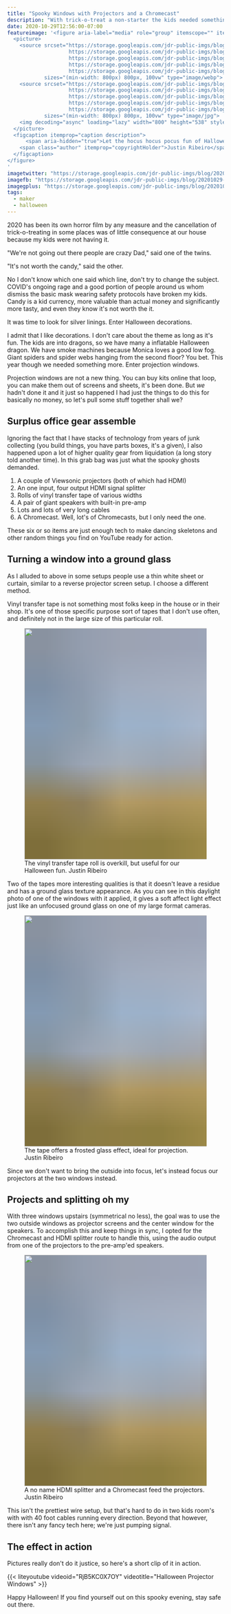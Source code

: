 ```yaml
---
title: "Spooky Windows with Projectors and a Chromecast"
description: "With trick-o-treat a non-starter the kids needed something a little different for Halloween. Using spare parts around the shop it's time to make some projection windows."
date: 2020-10-29T12:56:00-07:00
featureimage: '<figure aria-label="media" role="group" itemscope="" itemprop="associatedMedia" itemtype="http://schema.org/ImageObject">
  <picture>
    <source srcset="https://storage.googleapis.com/jdr-public-imgs/blog/20201029-the-hocus-pocus-house-640.webp 640w,
                    https://storage.googleapis.com/jdr-public-imgs/blog/20201029-the-hocus-pocus-house-800.webp 800w,
                    https://storage.googleapis.com/jdr-public-imgs/blog/20201029-the-hocus-pocus-house-1024.webp 1024w,
                    https://storage.googleapis.com/jdr-public-imgs/blog/20201029-the-hocus-pocus-house-1280.webp 1280w,
                    https://storage.googleapis.com/jdr-public-imgs/blog/20201029-the-hocus-pocus-house-1600.webp 1600w"
            sizes="(min-width: 800px) 800px, 100vw" type="image/webp">
    <source srcset="https://storage.googleapis.com/jdr-public-imgs/blog/20201029-the-hocus-pocus-house-640.jpg 640w,
                    https://storage.googleapis.com/jdr-public-imgs/blog/20201029-the-hocus-pocus-house-800.jpg 800w,
                    https://storage.googleapis.com/jdr-public-imgs/blog/20201029-the-hocus-pocus-house-1024.jpg 1024w,
                    https://storage.googleapis.com/jdr-public-imgs/blog/20201029-the-hocus-pocus-house-1280.jpg 1280w,
                    https://storage.googleapis.com/jdr-public-imgs/blog/20201029-the-hocus-pocus-house-1600.jpg 1600w"
            sizes="(min-width: 800px) 800px, 100vw" type="image/jpg">
    <img decoding="async" loading="lazy" width="800" height="538" style="background-size: cover; background-image: url(''data:image/svg+xml;charset=utf-8,%3Csvg xmlns=\''http%3A//www.w3.org/2000/svg\'' xmlns%3Axlink=\''http%3A//www.w3.org/1999/xlink\'' viewBox=\''0 0 1280 853\''%3E%3Cfilter id=\''b\'' color-interpolation-filters=\''sRGB\''%3E%3CfeGaussianBlur stdDeviation=\''.5\''%3E%3C/feGaussianBlur%3E%3CfeComponentTransfer%3E%3CfeFuncA type=\''discrete\'' tableValues=\''1 1\''%3E%3C/feFuncA%3E%3C/feComponentTransfer%3E%3C/filter%3E%3Cimage filter=\''url(%23b)\'' x=\''0\'' y=\''0\'' height=\''100%25\'' width=\''100%25\'' xlink%3Ahref=\''data%3Aimage/png;base64,iVBORw0KGgoAAAANSUhEUgAAAAkAAAAGCAIAAACepSOSAAAACXBIWXMAAC4jAAAuIwF4pT92AAAAs0lEQVQI1wGoAFf/AImSoJSer5yjs52ktp2luJuluKOpuJefsoCNowB+kKaOm66grL+krsCnsMGrt8m1u8mzt8OVoLIAhJqzjZ2tnLLLnLHJp7fNmpyjqbPCqLrRjqO7AIeUn5ultaWtt56msaSnroZyY4mBgLq7wY6TmwCRfk2Pf1uzm2WulV+xmV6rmGyQfFm3nWSBcEIAfm46jX1FkH5Djn5AmodGo49MopBLlIRBfG8yj/dfjF5frTUAAAAASUVORK5CYII=\''%3E%3C/image%3E%3C/svg%3E'');" src="https://storage.googleapis.com/jdr-public-imgs/blog/20201029-the-hocus-pocus-house-800.jpg" alt="Let the hocus hocus pocus fun of Halloween take shape.">
  </picture>
  <figcaption itemprop="caption description">
      <span aria-hidden="true">Let the hocus hocus pocus fun of Halloween take shape.</span>
    <span class="author" itemprop="copyrightHolder">Justin Ribeiro</span>
  </figcaption>
</figure>
'
imagetwitter: "https://storage.googleapis.com/jdr-public-imgs/blog/20201029-the-hocus-pocus-house-800.jpg"
imagefb: "https://storage.googleapis.com/jdr-public-imgs/blog/20201029-the-hocus-pocus-house-800.jpg"
imagegplus: "https://storage.googleapis.com/jdr-public-imgs/blog/20201029-the-hocus-pocus-house-800.jpg"
tags:
  - maker
  - halloween
---
```


2020 has been its own horror film by any measure and the cancellation of trick-o-treating in some places was of little consequence at our house because my kids were not having it.

"We're not going out there people are crazy Dad," said one of the twins.

"It's not worth the candy," said the other.

No I don't know which one said which line, don't try to change the subject. COVID's ongoing rage and a good portion of people around us whom dismiss the basic mask wearing safety protocols have broken my kids. Candy is a kid currency, more valuable than actual money and significantly more tasty, and even they know it's not worth the it.

It was time to look for silver linings. Enter Halloween decorations.

I admit that I like decorations. I don't care about the theme as long as it's fun. The kids are into dragons, so we have many a inflatable Halloween dragon. We have smoke machines because Monica loves a good low fog. Giant spiders and spider webs hanging from the second floor? You bet. This year though we needed something more. Enter projection windows.

Projection windows are not a new thing. You can buy kits online that loop, you can make them out of screens and sheets, it's been done. But _we_ hadn't done it and it just so happened I had just the things to do this for basically no money, so let's pull some stuff together shall we?

## Surplus office gear assemble

Ignoring the fact that I have stacks of technology from years of junk collecting (you build things, you have parts boxes, it's a given), I also happened upon a lot of higher quality gear from liquidation (a long story told another time). In this grab bag was just what the spooky ghosts demanded.

1. A couple of Viewsonic projectors (both of which had HDMI)
2. An one input, four output HDMI signal splitter
3. Rolls of vinyl transfer tape of various widths
4. A pair of giant speakers with built-in pre-amp
5. Lots and lots of very long cables
6. A Chromecast. Well, lot's of Chromecasts, but I only need the one.

These six or so items are just enough tech to make dancing skeletons and other random things you find on YouTube ready for action.

## Turning a window into a ground glass

As I alluded to above in some setups people use a thin white sheet or curtain, similar to a reverse projector screen setup. I choose a different method.

Vinyl transfer tape is not something most folks keep in the house or in their shop. It's one of those specific purpose sort of tapes that I don't use often, and definitely not in the large size of this particular roll.

<figure aria-label="media" role="group" itemscope="" itemprop="associatedMedia" itemtype="http://schema.org/ImageObject">
  <picture>
    <source srcset="https://storage.googleapis.com/jdr-public-imgs/blog/20201029-the-magical-tape-640.webp 640w,
                    https://storage.googleapis.com/jdr-public-imgs/blog/20201029-the-magical-tape-800.webp 800w,
                    https://storage.googleapis.com/jdr-public-imgs/blog/20201029-the-magical-tape-1024.webp 1024w,
                    https://storage.googleapis.com/jdr-public-imgs/blog/20201029-the-magical-tape-1280.webp 1280w,
                    https://storage.googleapis.com/jdr-public-imgs/blog/20201029-the-magical-tape-1600.webp 1600w"
            sizes="(min-width: 800px) 800px, 100vw" type="image/webp">
    <source srcset="https://storage.googleapis.com/jdr-public-imgs/blog/20201029-the-magical-tape-640.jpg 640w,
                    https://storage.googleapis.com/jdr-public-imgs/blog/20201029-the-magical-tape-800.jpg 800w,
                    https://storage.googleapis.com/jdr-public-imgs/blog/20201029-the-magical-tape-1024.jpg 1024w,
                    https://storage.googleapis.com/jdr-public-imgs/blog/20201029-the-magical-tape-1280.jpg 1280w,
                    https://storage.googleapis.com/jdr-public-imgs/blog/20201029-the-magical-tape-1600.jpg 1600w"
            sizes="(min-width: 800px) 800px, 100vw" type="image/jpg">
    <img decoding="async" loading="lazy" width="800" height="538" style="background-size: cover;
          background-image: url('data:image/svg+xml;charset=utf-8,%3Csvg xmlns=\'http%3A//www.w3.org/2000/svg\' xmlns%3Axlink=\'http%3A//www.w3.org/1999/xlink\' viewBox=\'0 0 1280 853\'%3E%3Cfilter id=\'b\' color-interpolation-filters=\'sRGB\'%3E%3CfeGaussianBlur stdDeviation=\'.5\'%3E%3C/feGaussianBlur%3E%3CfeComponentTransfer%3E%3CfeFuncA type=\'discrete\' tableValues=\'1 1\'%3E%3C/feFuncA%3E%3C/feComponentTransfer%3E%3C/filter%3E%3Cimage filter=\'url(%23b)\' x=\'0\' y=\'0\' height=\'100%25\' width=\'100%25\' xlink%3Ahref=\'data%3Aimage/png;base64,iVBORw0KGgoAAAANSUhEUgAAAAkAAAAGCAIAAACepSOSAAAACXBIWXMAAC4jAAAuIwF4pT92AAAAs0lEQVQI1wGoAFf/AImSoJSer5yjs52ktp2luJuluKOpuJefsoCNowB+kKaOm66grL+krsCnsMGrt8m1u8mzt8OVoLIAhJqzjZ2tnLLLnLHJp7fNmpyjqbPCqLrRjqO7AIeUn5ultaWtt56msaSnroZyY4mBgLq7wY6TmwCRfk2Pf1uzm2WulV+xmV6rmGyQfFm3nWSBcEIAfm46jX1FkH5Djn5AmodGo49MopBLlIRBfG8yj/dfjF5frTUAAAAASUVORK5CYII=\'%3E%3C/image%3E%3C/svg%3E');" src="https://storage.googleapis.com/jdr-public-imgs/blog/20201029-the-magical-tape-800.jpg" alt="">
  </picture>
  <figcaption itemprop="caption description">
    <span aria-hidden="true">The vinyl transfer tape roll is overkill, but useful for our Halloween fun.</span>
    <span class="author" itemprop="copyrightHolder">Justin Ribeiro</span>
  </figcaption>
</figure>

Two of the tapes more interesting qualities is that it doesn't leave a residue and has a ground glass texture appearance. As you can see in this daylight photo of one of the windows with it applied, it gives a soft affect light effect just like an unfocused ground glass on one of my large format cameras.

<figure aria-label="media" role="group" itemscope="" itemprop="associatedMedia" itemtype="http://schema.org/ImageObject">
  <picture>
    <source srcset="https://storage.googleapis.com/jdr-public-imgs/blog/20201029-the-magical-tape-on-window-gg-640.webp 640w,
                    https://storage.googleapis.com/jdr-public-imgs/blog/20201029-the-magical-tape-on-window-gg-800.webp 800w,
                    https://storage.googleapis.com/jdr-public-imgs/blog/20201029-the-magical-tape-on-window-gg-1024.webp 1024w,
                    https://storage.googleapis.com/jdr-public-imgs/blog/20201029-the-magical-tape-on-window-gg-1280.webp 1280w,
                    https://storage.googleapis.com/jdr-public-imgs/blog/20201029-the-magical-tape-on-window-gg-1600.webp 1600w"
            sizes="(min-width: 800px) 800px, 100vw" type="image/webp">
    <source srcset="https://storage.googleapis.com/jdr-public-imgs/blog/20201029-the-magical-tape-on-window-gg-640.jpg 640w,
                    https://storage.googleapis.com/jdr-public-imgs/blog/20201029-the-magical-tape-on-window-gg-800.jpg 800w,
                    https://storage.googleapis.com/jdr-public-imgs/blog/20201029-the-magical-tape-on-window-gg-1024.jpg 1024w,
                    https://storage.googleapis.com/jdr-public-imgs/blog/20201029-the-magical-tape-on-window-gg-1280.jpg 1280w,
                    https://storage.googleapis.com/jdr-public-imgs/blog/20201029-the-magical-tape-on-window-gg-1600.jpg 1600w"
            sizes="(min-width: 800px) 800px, 100vw" type="image/jpg">
    <img decoding="async" loading="lazy" width="800" height="538" style="background-size: cover;
          background-image: url('data:image/svg+xml;charset=utf-8,%3Csvg xmlns=\'http%3A//www.w3.org/2000/svg\' xmlns%3Axlink=\'http%3A//www.w3.org/1999/xlink\' viewBox=\'0 0 1280 853\'%3E%3Cfilter id=\'b\' color-interpolation-filters=\'sRGB\'%3E%3CfeGaussianBlur stdDeviation=\'.5\'%3E%3C/feGaussianBlur%3E%3CfeComponentTransfer%3E%3CfeFuncA type=\'discrete\' tableValues=\'1 1\'%3E%3C/feFuncA%3E%3C/feComponentTransfer%3E%3C/filter%3E%3Cimage filter=\'url(%23b)\' x=\'0\' y=\'0\' height=\'100%25\' width=\'100%25\' xlink%3Ahref=\'data%3Aimage/png;base64,iVBORw0KGgoAAAANSUhEUgAAAAkAAAAGCAIAAACepSOSAAAACXBIWXMAAC4jAAAuIwF4pT92AAAAs0lEQVQI1wGoAFf/AImSoJSer5yjs52ktp2luJuluKOpuJefsoCNowB+kKaOm66grL+krsCnsMGrt8m1u8mzt8OVoLIAhJqzjZ2tnLLLnLHJp7fNmpyjqbPCqLrRjqO7AIeUn5ultaWtt56msaSnroZyY4mBgLq7wY6TmwCRfk2Pf1uzm2WulV+xmV6rmGyQfFm3nWSBcEIAfm46jX1FkH5Djn5AmodGo49MopBLlIRBfG8yj/dfjF5frTUAAAAASUVORK5CYII=\'%3E%3C/image%3E%3C/svg%3E');"style="contain-intrinsic-size: min(var(--main-width), 800px) min(calc(var(--main-width) * 0.66640625), 553px);" src="https://storage.googleapis.com/jdr-public-imgs/blog/20201029-the-magical-tape-on-window-gg-800.jpg" alt="">
  </picture>
  <figcaption itemprop="caption description">
    <span aria-hidden="true">The tape offers a frosted glass effect, ideal for projection.</span>
    <span class="author" itemprop="copyrightHolder">Justin Ribeiro</span>
  </figcaption>
</figure>

Since we don't want to bring the outside into focus, let's instead focus our projectors at the two windows instead.

## Projects and splitting oh my

With three windows upstairs (symmetrical no less), the goal was to use the two outside windows as projector screens and the center window for the speakers. To accomplish this and keep things in sync, I opted for the Chromecast and HDMI splitter route to handle this, using the audio output from one of the projectors to the pre-amp'ed speakers.

<figure aria-label="media" role="group" itemscope="" itemprop="associatedMedia" itemtype="http://schema.org/ImageObject">
  <picture>
    <source srcset="https://storage.googleapis.com/jdr-public-imgs/blog/20201029-hdmi-splitter-chromecast-640.webp 640w,
                    https://storage.googleapis.com/jdr-public-imgs/blog/20201029-hdmi-splitter-chromecast-800.webp 800w,
                    https://storage.googleapis.com/jdr-public-imgs/blog/20201029-hdmi-splitter-chromecast-1024.webp 1024w,
                    https://storage.googleapis.com/jdr-public-imgs/blog/20201029-hdmi-splitter-chromecast-1280.webp 1280w,
                    https://storage.googleapis.com/jdr-public-imgs/blog/20201029-hdmi-splitter-chromecast-1600.webp 1600w"
            sizes="(min-width: 800px) 800px, 100vw" type="image/webp">
    <source srcset="https://storage.googleapis.com/jdr-public-imgs/blog/20201029-hdmi-splitter-chromecast-640.jpg 640w,
                    https://storage.googleapis.com/jdr-public-imgs/blog/20201029-hdmi-splitter-chromecast-800.jpg 800w,
                    https://storage.googleapis.com/jdr-public-imgs/blog/20201029-hdmi-splitter-chromecast-1024.jpg 1024w,
                    https://storage.googleapis.com/jdr-public-imgs/blog/20201029-hdmi-splitter-chromecast-1280.jpg 1280w,
                    https://storage.googleapis.com/jdr-public-imgs/blog/20201029-hdmi-splitter-chromecast-1600.jpg 1600w"
            sizes="(min-width: 800px) 800px, 100vw" type="image/jpg">
    <img decoding="async" loading="lazy" width="800" height="538" style="background-size: cover;
          background-image: url('data:image/svg+xml;charset=utf-8,%3Csvg xmlns=\'http%3A//www.w3.org/2000/svg\' xmlns%3Axlink=\'http%3A//www.w3.org/1999/xlink\' viewBox=\'0 0 1280 853\'%3E%3Cfilter id=\'b\' color-interpolation-filters=\'sRGB\'%3E%3CfeGaussianBlur stdDeviation=\'.5\'%3E%3C/feGaussianBlur%3E%3CfeComponentTransfer%3E%3CfeFuncA type=\'discrete\' tableValues=\'1 1\'%3E%3C/feFuncA%3E%3C/feComponentTransfer%3E%3C/filter%3E%3Cimage filter=\'url(%23b)\' x=\'0\' y=\'0\' height=\'100%25\' width=\'100%25\' xlink%3Ahref=\'data%3Aimage/png;base64,iVBORw0KGgoAAAANSUhEUgAAAAkAAAAGCAIAAACepSOSAAAACXBIWXMAAC4jAAAuIwF4pT92AAAAs0lEQVQI1wGoAFf/AImSoJSer5yjs52ktp2luJuluKOpuJefsoCNowB+kKaOm66grL+krsCnsMGrt8m1u8mzt8OVoLIAhJqzjZ2tnLLLnLHJp7fNmpyjqbPCqLrRjqO7AIeUn5ultaWtt56msaSnroZyY4mBgLq7wY6TmwCRfk2Pf1uzm2WulV+xmV6rmGyQfFm3nWSBcEIAfm46jX1FkH5Djn5AmodGo49MopBLlIRBfG8yj/dfjF5frTUAAAAASUVORK5CYII=\'%3E%3C/image%3E%3C/svg%3E');" src="https://storage.googleapis.com/jdr-public-imgs/blog/20201029-hdmi-splitter-chromecast-800.jpg" alt="">
  </picture>
  <figcaption itemprop="caption description">
    <span aria-hidden="true">A no name HDMI splitter and a Chromecast feed the projectors.</span>
    <span class="author" itemprop="copyrightHolder">Justin Ribeiro</span>
  </figcaption>
</figure>

This isn't the prettiest wire setup, but that's hard to do in two kids room's with with 40 foot cables running every direction. Beyond that however, there isn't any fancy tech here; we're just pumping signal.

## The effect in action

Pictures really don't do it justice, so here's a short clip of it in action.

{{< liteyoutube videoid="RjB5KC0X7OY" videotitle="Halloween Projector Windows" >}}

Happy Halloween! If you find yourself out on this spooky evening, stay safe out there.
